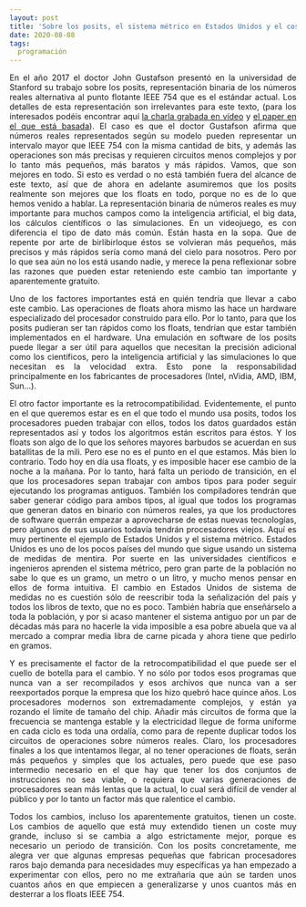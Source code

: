 ```yaml
---
layout: post
title: 'Sobre los posits, el sistema métrico en Estados Unidos y el coste del cambio'
date: 2020-08-08
tags:
  programación
---
```

<p style='text-align: justify;'>En el año 2017 el doctor John Gustafson presentó en la universidad de Stanford su trabajo sobre los posits, representación binaria de los números reales alternativa al punto flotante IEEE 754 que es el estándar actual. Los detalles de esta representación son irrelevantes para este texto, (para los interesados podéis encontrar aquí <a href="https://www.youtube.com/watch?v=aP0Y1uAA-2Y&t=3094s&ab_channel=stanfordonline">la charla grabada en vídeo</a> y  <a href="http://www.johngustafson.net/pdfs/BeatingFloatingPoint.pdf">el paper en el que está basada</a>). El caso es que el doctor Gustafson afirma que números reales representados según su modelo pueden representar un intervalo mayor que IEEE 754 con la misma cantidad de bits, y además las operaciones son más precisas y requieren circuitos menos complejos y por lo tanto más pequeños, más baratos y más rápidos. Vamos, que son mejores en todo. Si esto es verdad o no está también fuera del alcance de este texto, así que de ahora en adelante asumiremos que los posits realmente son mejores que los floats en todo, porque no es de lo que hemos venido a hablar. La representación binaria de números reales es muy importante para muchos campos como la inteligencia artificial, el big data, los cálculos científicos o las simulaciones. En un videojuego, es con diferencia el tipo de dato más común. Están hasta en la sopa. Que de repente por arte de birlibirloque éstos se volvieran más pequeños, más precisos y más rápidos sería como maná del cielo para nosotros. Pero por lo que sea aún no los está usando nadie, y merece la pena reflexionar sobre las razones que pueden estar reteniendo este cambio tan importante y aparentemente gratuito.</p>

<p style='text-align: justify;'>Uno de los factores importantes está en quién tendría que llevar a cabo este cambio. Las operaciones de floats ahora mismo las hace un hardware especializado del procesador construido para ello. Por lo tanto, para que los posits pudieran ser tan rápidos como los floats, tendrían que estar también implementados en el hardware. Una emulación en software de los posits puede llegar a ser útil para aquellos que necesitan la precisión adicional como los científicos, pero la inteligencia artificial y las simulaciones lo que necesitan es la velocidad extra. Esto pone la responsabilidad principalmente en los fabricantes de procesadores (Intel, nVidia, AMD, IBM, Sun…).</p>

<p style='text-align: justify;'>El otro factor importante es la retrocompatibilidad. Evidentemente, el punto en el que queremos estar es en el que todo el mundo usa posits, todos los procesadores pueden trabajar con ellos, todos los datos guardados están representados así y todos los algoritmos están escritos para éstos. Y los floats son algo de lo que los señores mayores barbudos se acuerdan en sus batallitas de la mili. Pero ese no es el punto en el que estamos. Más bien lo contrario. Todo hoy en día usa floats, y es imposible hacer ese cambio de la noche a la mañana. Por lo tanto, hará falta un periodo de transición, en el que los procesadores sepan trabajar con ambos tipos para poder seguir ejecutando los programas antiguos. También los compiladores tendrán que saber generar código para ambos tipos, al igual que todos los programas que generan datos en binario con números reales, ya que los productores de software querrán empezar a aprovecharse de estas nuevas tecnologías, pero algunos de sus usuarios todavía tendrán procesadores viejos. Aquí es muy pertinente el ejemplo de Estados Unidos y el sistema métrico. Estados Unidos es uno de los pocos países del mundo que sigue usando un sistema de medidas de mentira. Por suerte en las universidades científicos e ingenieros aprenden el sistema métrico, pero gran parte de la población no sabe lo que es un gramo, un metro o un litro, y mucho menos pensar en ellos de forma intuitiva. El cambio en Estados Unidos de sistema de medidas no es cuestión sólo de reescribir toda la señalización del país y todos los libros de texto, que no es poco. También habría que enseñárselo a toda la población, y por si acaso mantener el sistema antiguo por un par de décadas más para no hacerle la vida imposible a esa pobre abuela que va al mercado a comprar media libra de carne picada y ahora tiene que pedirlo en gramos.</p>

<p style='text-align: justify;'>Y es precisamente el factor de la retrocompatibilidad el que puede ser el cuello de botella para el cambio. Y no sólo por todos esos programas que nunca van a ser recompilados y esos archivos que nunca van a ser reexportados porque la empresa que los hizo quebró hace quince años. Los procesadores modernos son extremadamente complejos, y están ya rozando el límite de tamaño del chip. Añadir más circuitos de forma que la frecuencia se mantenga estable y la electricidad llegue de forma uniforme en cada ciclo es toda una ordalía, como para de repente duplicar todos los circuitos de operaciones sobre números reales. Claro, los procesadores finales a los que intentamos llegar, al no tener operaciones de floats, serán más pequeños y simples que los actuales, pero puede que ese paso intermedio necesario en el que hay que tener los dos conjuntos de instrucciones no sea viable, o requiera que varias generaciones de procesadores sean más lentas que la actual, lo cual será difícil de vender al público y por lo tanto un factor más que ralentice el cambio.</p>

<p style='text-align: justify;'>Todos los cambios, incluso los aparentemente gratuitos, tienen un coste. Los cambios de aquello que está muy extendido tienen un coste muy grande, incluso si se cambia a algo estrictamente mejor, porque es necesario un periodo de transición. Con los posits concretamente, me alegra ver que algunas empresas pequeñas que fabrican procesadores raros bajo demanda para necesidades muy específicas ya han empezado a experimentar con ellos, pero no me extrañaría que aún se tarden unos cuantos años en que empiecen a generalizarse y unos cuantos más en desterrar a los floats IEEE 754.</p>
